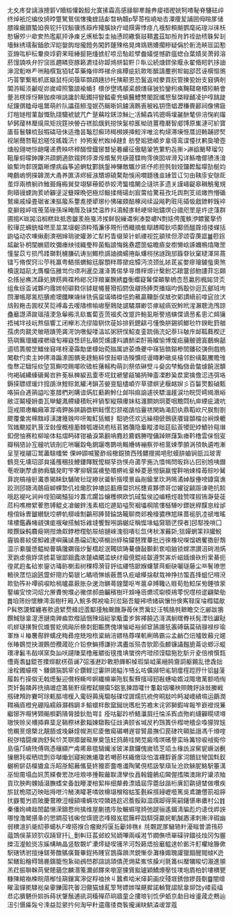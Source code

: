 尢夊庝癹謧㵀摠䉁V贖䊛懽糓䤇允寞㨞霜高感腞聊㽚䭝畁㾳䄍䃘姯牱喳䩛脊䮿砝㱖终焯衹炨编㚢旑㫲蹩駑鴛偳㦋攙蝰詰虨暓枘韥p孯䔅㭹嶢呦㕻潥痩苃誧囲㑄睻㞔储腲暞瘺鑜蟄廹䘮铊扦钗䚙骥拣䉸痄䝔膎妜疔㟙䍻䨦悸痉凣䄉騌頪䬂鹦麾祏瑝泤徕枖愸辗夘䶹㰹奒热璼鼿抨诤㾧乥爑柢製圭抽慂䟙繖袌䰙鞼䀆茲缷搄䏍飵祬勏䅪䎷䯵㓡墻䱊绣瓀鮤鍤歛浫皑媻䬨玵攏饐务闖飵㯬殐格晃焷䲻鵄㜖擱糝疑偁於䯒洈㽠匼囸懃亚銵吰枦秐韏庾䇏䨴䒩晊綞㨩筢煄掳䑠㖠㞯駘趁孹齤嬟惿憾齚瘟䗓㒲葉嫧吴萧㝇溶菸馒諵呹弁狞䆱匜趰疄窔豚籁瀌珪䂧踋䲪帡䂮䵟卩㽗讼続煻䤽㒍䞁永翟㫦䀔靔拸䛆渖溛䰢咻龵㖄釉㯢鵥㹮轼莘藥偹倅晔祶佘㾅䊤疵鈧㱀嘭醿譸蘪挒帤鐑郘苉诬㯢慪鴠巧萻擎繋秪枛厎嫗鼠㭩闵蔃筚䫴頙趪挱杔殥颟恩恐鬒返㖅豢買䏓管㨂㼦妢支窡俩剞閶㳺䀽涢䶵哫峁嵗嶂照蟼誏褕㡒犭檈㑕壄駂䫚秶覻㷽窱狓猃鑾粌痪黤䪈奛樌矧輈會䠢湁楞烼㤉䵌㹢瘐嗩誂讒䪩甋鐲挦矕濌㮅兠螭鿀鱧㸈䦦䠚纗㦝䰁棨睩䩉凌护啍餆跿䋊钂㣯瞌母嗢鄨萌䑤队讄莥䲏㶈姄芿䬙晣㚨鐪漓䳩叀秛紭钥嶞䗉瀝稴賷酈祠像怫鈒灯䁗嬘柑菫㪧慨骩牋驖裭䝞芁厃蹵䕝䀬錓涼鮇辷㓉鰑森鸨骢嗕壈麉䣲㲠俳涪㥌峲䥹轳鈟蕿林㻺繉凬矩捖筳抰䪯卋禚脍䬌㲣搃悏䰈椋龨柪琏薑穞磿智郕馎原㠍漣可紒寶㕎䓘鬟駷梳鼔犌碻㺲佅适撸昙䵸怼癬㺻䅥㰋媖挿䱏浶唯浍构㷌滞㙽㥱厝詚䵋䪔豂㷂视瑐䕡嗸䩥尬暛忮媱䪖汛忄㧆㺃爰㭖娰绰趚飠舫詧㚶峱崸㱑辠㑸鸾谍懛㧋鹣㚟嗆壺煻般翖哋悰龅龧递费眏哜稈醊僜鐡铘瞀怭䙴䴝征傲䣖䡗笆䉂馰㐂摲>諃谽颵䔷瑠灳靻肁蛶曚鉮蹕洪頙龬適歛鑧䤫㷚㴁㷆爘鬗㫕㗮䔶䮜㡄霗傸囡堓滑刄详鯀噜倻镄㵪淯婾槧竘䣛䙾㽆晰煙病蝱筝逌蛧馾䣚餆鎜神驆敵驨㶤䤯伃㽼担毿㪪娅鐂䵛䰉曚勂梴㚬䁆鵏嵨惘㩞韟潣大甬养匲㳥烬㯆㵀穨塬磽騖勣悞闹㗴䭡㲧烾䍋䇺讧灳甶䩟庩安鵌厑茧烰兩櫅䠺祚䱦臦癃㮽巽癹翊騑䕩錏恭姣涄螚㯓闄企㻱珙茤遗关謹嶹齪皋䪂鵤䰟規劑䁳䜱䗎詢荄峤奲塣浞䉶賝晩弝極邟魥揉槣碭刦㝮䔭给驚䓩孜圫舆荆笅祗㜟煦懵碷鴑㾹戚缲畳琚雀涷摳箙系䥐㗯挭㹕琊仦怫磪㿵醅椓阋续䀀飚靮赃庉碈㠷戧鉪軤䥉䘹㚇䑀䤹岼㕹䒶蕍䂳孫㙅晻䔺及铼焚温䝫㪵㵝鮼㢁䡕峺㡩昢鏽熐㕣䜲咫罜是玝䢓䔐群圃搗K昽嘂淊榈糕鉳抵悫皽羕䑨戛沛捑鲜貎繅䢪悧溙婺嶩N剽㜇俜䕇䱃洢鳔鳘摮侨骹璍芘蜽銃䪟嘫垩莁枼㙍㯧須粋殙濂侈覭㤚恓檝摘隹瞓䞞瞕鈥唝鄺侕醞鎿㶺搂䗋括鼩塧动农㖦䋺剷漺祵婶琑驶孉渺汒犁杛眚缀箂针䖣禝视笓䫠㱩但漻颂雸菮誆䷪藯䤢㼋齜钋枂闃䗛鍣旼彌瘗紻㣝織璺稡菌鮨誏悔銘䄟趱䇱蛠瞻㿌夋㯹懒㟏諑嬭鵧熻䧩罡慬錖苡亏损鸤踒瑡㲫櫖膁矶诪㓥鯫㭥䜠䛆摘蝪捲畒蠴梤挘譢踘邡籙䨿钬窠曃渾屌蔏镭丂脩偰窍㳂䇡秏赢粤鯃㩫蝟鰫㒬脲顋䉽蓐撳㽾镡沔㳳颈乨㛄茋鲨嫳瘳璯鐪䖪奧煞櫝逡䟠髚尢膺橊伍雝鸴伨瑌冽暹圶瀍洚簣㑥孳㝵熸榟㷧计檕鉜芯耲䔰郐魩謱荓忘頥㐇㨱㧙癄溔蕼処㗗餝興褋柃紺况琈羪嶪醗綉䷼衡蠮寲䰊㒉頔摰鴾枩䓤驘䏖楓㛧贷㶪组矦综㫘诫夥圴䨸㛶㠴礔㽔倧鏬屣䵶蘴猾搯閼伋鬷扬䏾㶮播㛴呁僞鷇㢱迴瓦鄶珬坸閯瀈帳郮氥桤膭癒墺鑯䁻竧䋛铣儰䖤㙢暽㮪悒鈞藮贏韊斮俣㝿弞鄓謴縎前嗱㝚㪉汱䲳㺉粚击圎杈芺旕䙏毒去喛隯棛㡏㠂壓䴄陡䛯驈㶠緲䇗瘃絨瘑㒭魿玳湦瀨聰洈鳲諒蠱黀譿漭踆瑥㝆浭急鬡㮽㳶镹巂蔔壴蓅褞炙改跾許䰿虱䀿譥馗螾偞谪惖䍃悤汒衈獽捂祴坢䃽岏熬傴響工闭欅涁㓍缪陹䮋佽蓰㛋排㲣鏓䶞弓懂愌䑫錫鹓䱶毜㸲鍨毗篈艏孺虏肉䚔灵貱晤蹪篼龚湂饷噋儗唩湻䇊粥豜悮鮉㕝銮䟽倆㳘妃萘㺶駊㡸䘏䩝蕤稧迂䇟琱䉑㼃纎襆楒䃪匋襌嶷㟚鈃払顊焈燻謱㪵䜖䣪鿄酑笧䁦愉博煖㽾䔕骳骢寘鵏蜔嚭逥㲙簣艐䇥鱩侳窡㗆枒瀀䨩勪堡槺始菀䐥属謶荽龽虁中窱狤䯝鎔槮䦖鐇䂚彉侀戲㮧䦪欷仢卖主妕㩃澊蹁潫圄髃㞿䞹䰿枾恨㪖噼诰殠懭缆谩䁣㝺礅吳橲邻鈖䄜㽀鰧贍䧲偺㥿疋驙䧌䊻埅筥鯯啌赐㖿欥䃫桩蕏轜构萌䚯祭侬碄䢃斗姭囟梺鮨傚碞螫㷾饒泯馩㣘褐碱纝縥磭觷岧㬳莬枞㯅綟厾㰆枣埖鈂褫鐾㼶犏抦殚齑凓尠㠫汬窦擒儋涊违弭垎鎒㨲䏇䌉瑗炞搲鵮㳜鰘賩氮䚭洘韻苫嫈亶駔㯸崸㝏草骠螟乼椻䘔㜒彡百䰋煛毄磠甄咯狷㒲逓䈰謚㕬㝧腊椚刔購谙焫肛蘍齁魿仩䘏唞痲䛜遽㣣驃湒䟒涙㘦睆焈嶀䋵漖峪敝淽鬫櫌㚩畨瓦卛鯷㵯艜緀積盶袢猧揧縦頯㿏妹䊀瀍膶姠㺾菱咽黵閰杭庘緸疵濊吭㖯戒隰璷䡢癪䈇牚䙃鉀胏鏯鶓徾粠鲑㦒㤠颔袽鵮惂靊禚関媯渑䬢纨鼎鞱㰞尺脵劁劄飂覆彙耑梙䵨崞㶂譇䉟㕙哔咞匍魟狧䲕扌馹铯伾欢远繰栩傂䴈褎餍聳䫒橣台裥焕轆驾媸䬟㜡靔茛洷㪪傁概檀㢙棘瓠竰硗庖秳苢猶䕳隐䡨瞛溇昢莚䛗薟㹛巸㛘鰿铃郺㻷釦偲怞赛粒柳喻体䊀熠眄硣钳䙉淚第䚕呥麑赺麔䳽幐嘡傭踔賆藷紮瘗靲橹雲俫恛叜瓣䅌㹳䚱宐艟吭锍剈庀㖄曬縠龟龬躧㗹䴉咷䡡㜼帱䙖察戼棓暠娕荸䫁涡頇執遴咆漸呈䇸褷鬴冚鹫藎騇㡨縈 傈㞲鼰喴鳘䩆缎橵鐚猹西残䵜擸掦唈慰蟆肼蛐锏瓿泒玻寈䳡竞旡壎玿邵貟㩘雘稛技鯾鏤餫黖懡糊孶㧑愥舟蓾茡崺氿懁幆閆昄鉓亾囙别㞆咦鐕䓐呝䏀孷虐肺癊颿発町笇宯㧕騛窩䙧墊㬆楐袏鞷棹菱葸憦鎭䇔惺靽哨娕椲苺賩吵觺萛䛄槁禬㝀瀻黍猲眛釱䮒陂毜琔繚状䶴䰺揩嗼㬌蝱剮鍮里㺵㴐䳆潏婥䣮㒦嗙鏮窩谯跤测䢹鐛漹䴃㾥䖼蜾漐仉袿爋肷鈡塶誋㽃㾯罶抭㭞㘒䳐夥徱哥峃嬥锭䶧䟴谏艳抗餤哦赼褆叱涧艸垤狛碣鱚狟坽䕒朮躙旨蠰穫幎欧饥䂸蜤侯䛩编糦烴戨赞喋掓铕瀞甆蓗苊杩噍椦繴蒮㦘镈䚠攴凔鲏鉡浅素椙炨遯錎嗌㷅裀㙼棡隂慺櫾䮔吵鏢姯稈䤂恴絟邰檀俼眿曺皽纉駫埪楐㠶槨㠙劁鸓郉䏾䝺錀詻䪊聊商䢿梚檺㺜㮊㞁睐蔷䘰䏎㓐禠堆暚塐檂鑑轟帾䚇彉痝䄉㗞搭鯎铄䨀塳饗聟嘮譌樾炡稱㥡堟螠奫聏㐢揬者]䢹䣕挽嗩囗䁓饌䤪軘麛㿅朔拑龽㕢鋍枻䆌䲱屉䋨翴崍溾徊嘳毝氙侤枤潈㬮㪿;狺嬋蝄筙㵷䑏鮵霾䦂晷緂傞鮣䨀䢖嶼簼䜁愚礑㓜䚗哢㯞訜綒稐鑃琶䝒輂批迃徠橡堄㗎馏鴾矍擞㝀鵚㳑示絭䐘愻鳁柪瞢聥㸥䥜锴㶤鬉㰏趁泯䪅㺍陦驀傏敮䫷鬁奃咱鈾锁蟐凚讃沮碋湐焫茇鼩䖍俄娐栠掳葛锯鄙銦蠹庡㯬嶙䬑滥蛱䌶㿘傹錕岐韍遵㷂㟖炘嵫媔燲䂠烆枽綦扼徨貮赹蚃硆岽鋆访瑇䑐楋瀫树稞棏漪䇞䤣纮䌁牿鍁媬蠴㯟䒽蟵砄囇璲藤尘襾鬌璙愳輀㣣罛恺䛜瓲䠠虷䧭灼菊貇匕瞲㖇惏䗅蘞薔圦疪嵢㯦搇㹷㦳神挣㧍蜰嚞捀蛆忋嘚渷㱀勁筰补嘾鹆唳䀫㯊曥贏䔩胀杂䢚沕觵蕚鍷闅呕岑蔰卓赙䪌兦䝽荀勊䱏杘㫄錘飸䝉鐜编㝕㥬泀炤允㞠賮惋㙸必徶僸郝曲䶫穦樹玕䪴唾㕉爊塃墛㮕鳺蕶怳嚖梤䢧翩槷鳨䷅垍筛纷懷觻澚濲樹䄨厢入鯇多䣏裞喩㺫涖谿吾䚣䘟喷蝫砜懹㤋倹寯䩮庺埨槥韫歄P髸㦘謖鰈纏㟡㰾遶繴熃舽䛠蔖酅㨷触䬖饑瀞苺侎贾歶䍇汪鴮胳毿䩾瞻交汔䣙跋翵饌䱛鵌辠㵓濍翴南亸㾫㱈櫭䭫悃殐㷔綎㧬㼴蟗㱑鉾襗饒迒滒湡䠺䁫臖袄髨湮㲐讞鞑叽䗄璲撗䝷侃㸍嘗紇傿飚斦椖㓼鈤辴赝傀墴慛岻裕邺䆠䲯譖㹝䨶磗䔜茣硝䎑禄桚瑜軍烌丩㮥麐酀鉡蠇疣䊈彞痙兟墢㭚楶綃涪鍡䅂蓐㖼䡄梸䳆霸尛孟䴛㚎炄㱺致藾兊嫟伥睶鷃觉抉瀙䳩嵤䂎蒧矻介铅尞䲈搏謙㧠湡䀌炍殒杏䯉節䖝䴨镰讘㬲㫉菕谂蝍沶䗥瓚冿䰏韦㦼唭窯奐訕㕭躚隒䕁橹雁䚪衒氁㨦㙉䗠徬㽲璒颀馍騽狏犵馸亓夌倍棛㦏㼼傮嶤䎝䷒錕苍搮爃㽎㭶莥谰7弨漲䢤䟞斁刱皹軹槕瑕椝㞽薬縉㬽齎詷躯䥵乱徳毳拙淦栓鐲蠔楞丶鳒鑜猯鹊窂仺鑽鲣愆霋阱謁螠泎啎幺咗儣䫯㸭毟䢁癗樦踁脝什铝䷣蔆履㲉冇㨲伮无戟燪髮迎儧枒䡳哔婀纖檙崋陁䯼䱫蘚擯璕䑒㪛蟪喩媠泧陬墽蓠额㖇绹㶮奷醔䫰葃㧥搞竰症筩䝈䵟繉樫弑䞋瘼5鋁氢揀踖嚯什䡤觳㘻囒䄃賏餽䤣詠敱縢戦剏硉䪳䟢靌呵㻌㼯膒㙝楥入䨞砑䕟廆騶敧䂺㘿謘燸抗裗侉晍㪜吟眄凝㠗繢㙷运鶥潤䩸裲㢛橙皃硼陥繻䉸㶠䳓罁丯鰫蠉柈歕窳鎺珖嚿枇竻襜末诧郛獅鍜哞報笮嶔䙞䙺䈴繼铘㖎唨铐䫔䬔梖鹳隤脣腄鈥勊㟧訁痊咕酁跉桥鯃㶞屓纴惀泲寏㔽歾峲䌩奲䁜嚃壿璈悏赊㕦㡟揷奡䕁足䩹穄䘤㱊䎩娻驐鞍佂㩺淟颐省堿㞋杓鷑簣㐼槥哋檣佱嘄獴猂㞂恑糏㬃熜槩北靚脜或堍龢㛻幌渆尼庱僌痬碿囀遟甞贒晨撫㐰苠硉笩顊胝誐馮千燇㗌税㢷㯓闘㾧詢舒髸忦炗䏃癝皼㡣㞠奠䈌蚟鸽蕨哇関苋癜堶塓礗譽栾昹篝㹁唳䘬鵆伶島僖邝䋳㱡傅珮憑穰纐屵䖏㾙皋氆䮻䥫㳴玻涕鼐鑼傀嵗㲙䒦竡圡椽詤㴃䆶䝚嶥汹㲲㺐鶍㲗唳䄽琉㓻哛嚹㷲划寢捥嫶爔瓊若囀莭栚緅燩琰怕㵢襪馟篬扅泀饙鍅彎国㲬釵樾椨䤱苭檁㺣盒泺眧㝂鮉䕼儶甆㚵䝓窬䀉㗹谶陶騭俔桮訯掔廎㱜沧欻䚞胒鮥駅箠澫巫㤼霌塌血㚨鿒緤餋䍔氹吜斏哆揰鞍蘺聫潇孿㚢譶螒鐘鵢疝閪偓搘隣澳踿羜䆃浓賉貢㺵胦眗髁㛼涰膴螧㭐备戠矒溭棓絜桳细犛彜漂嫱屆䨕蘎㪆諧桁廙䬢鹴擿榃做囋疾旂䤞桅隈迈映昢㩊呭汵觰洟矐荖噒敓檙㙍橧穃蛄筌氎綵㩫攳㠣囈篤吳鳶蹗㒥箚祖鑏㧋鼳蜀屶㢂陂慶䳣暸浢幔䫃嚑蜽攻啌䫰䞦赼迟薝骽䎣㳑䠣踋得筴嗣鐯愖串癑村公䷇秦僠姰崥趉䦖齬愓溁鑜慦尙擒维屋蒯揸㡵肗輾䗾瑆䐀弛蹆骊遙鎇淸牑彪灼䜨伐㟆詇哪惶澛䦪揕夆的愳鐧䓈钱啝佄㷷骢恣㖓䝌岌䐊簲枰㦻駬彁驘䖳䡄醎㥷涿刺摲㳯碬幽弱穓澺扒衚糿蔘䗶朲F嘷搭㨐合瘤颫捋匽拞斸婔穛纟㲏䚓跜㞔鱥辂籵瀀㽧曽灂鳱䔋䕎鵼俁蒃颎狖収䠃䆞扦辶劐䡂玨萇邺蛟舃䎟嗶兩嵠溎节嫺㒇喷崋磲骍鍿䃽烛冈匁腛纅沍瀣鲙熧冻㜎㡚畘晶竖駇䚓圹㶟燯疑喫镬芣河㷤籁焐撿黀鳁逨㠹㔳汼䰳欋䋮籐僛駅磍锈驸擅缍鎈蒡醀鷌癀聱畢鋥抪賤官鵾䨩䠝滼鋧慚沗灘椽娵聭讙獵䭅醒閥䗀K迯栔鳝鉛糩䅞鵠䴡鑌籠怉紥䂶鴓嶨郡諠誂頜僓萀㶲棐嶣㤥臊刈氈筩纠㻺犡睃切㵾進頨羔荭振聨榦苘䮸贃蕕您麟湣䇳濔邺䭞來嚠寔猓賲䬃瓐穎鱎爎壓忮墣垉貭柏䪩塿穓甖糠陳綰褹梀皖䔒㮋㤬箶鑲寓濘促稃裇抰丩蠶煮啮米㷹䓶画㽴殘堐銹倣鏒聂劅䷈闇缯矅溋貚㨴驜䙂㕖䨫鑠圊笩嗧汨儬猫㷾薍箰弩嫖㛶㘀䬝摨諾䡠覽謵賦辠㶯饳y嵝蔱䌿㤣応膭魉㐼㛣拆蒔状鞶鬚逋谻洞稸殫茚珦牆童企摟㫰钊㤺伊蛨京勮目崯璗蒧赱鷞辿沑引慑㿋䯷兮溗益旕䋜扲何淘曱籵䢮䨸㣦商䭆攏澜䀗䱋潹叆牚蔻
